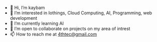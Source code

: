 - 👋 Hi, I’m kaybam
- 👀 I’m interested in Iothings, Cloud Computing, AI, Programming, web development
- 🌱 I’m currently learning AI
- 💞️ I’m open to collaborate on projects on my area of intrest
- 📫 How to reach me at 4thtec@gmail.com

